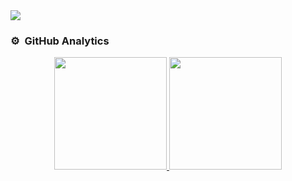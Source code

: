 <img src="https://i.imgur.com/Si4syBV.png](https://i.imgur.com/Si4syBV.png">

<br>

### ⚙️ &nbsp;GitHub Analytics

<div style="display: flex; justify-content: center; gap: 10px;">
  <a href="https://github.com/GaboGabito05">
    <img height="180em" src="https://github-readme-stats-eight-theta.vercel.app/api?username=GaboGabito05&show_icons=true&theme=algolia&include_all_commits=true&count_private=true"/>
    <img height="180em" src="https://github-readme-stats-eight-theta.vercel.app/api/top-langs/?username=GaboGabito05&layout=compact&langs_count=8&theme=algolia"/>
  </a>
</div>
